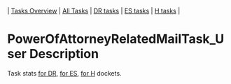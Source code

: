 | [Tasks Overview](tasks-overview.md) | [All Tasks](../alltasks.md) | [DR tasks](../docs-DR/tasklist.md) | [ES tasks](../docs-ES/tasklist.md) | [H tasks](../docs-H/tasklist.md) |

# PowerOfAttorneyRelatedMailTask_User Description

Task stats [for DR](../docs-DR/PowerOfAttorneyRelatedMailTask_User.md), [for ES](../docs-ES/PowerOfAttorneyRelatedMailTask_User.md), [for H](../docs-H/PowerOfAttorneyRelatedMailTask_User.md) dockets.

